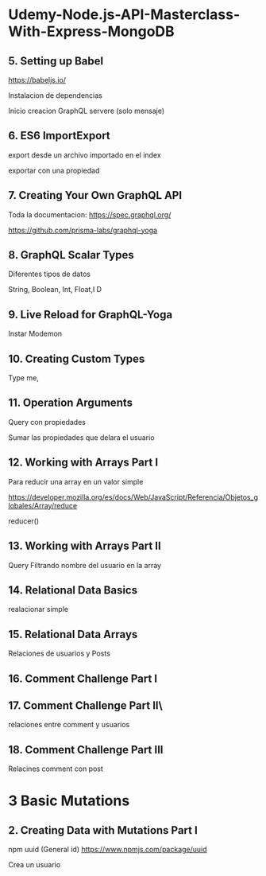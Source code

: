 # Udemy-Node.js-API-Masterclass-With-Express-MongoDB


## 5. Setting up Babel
https://babeljs.io/

Instalacion de dependencias

Inicio creacion GraphQL servere (solo mensaje)

## 6. ES6 ImportExport

export desde un archivo importado en el index

exportar con una propiedad
## 7. Creating Your Own GraphQL API
Toda la documentacion: 
https://spec.graphql.org/

https://github.com/prisma-labs/graphql-yoga

## 8. GraphQL Scalar Types
Diferentes tipos de datos

String, Boolean, Int, Float,I D

## 9. Live Reload for GraphQL-Yoga
Instar Modemon

## 10. Creating Custom Types
Type me, 

## 11. Operation Arguments

Query con propiedades

Sumar las propiedades que delara el usuario

## 12. Working with Arrays Part I
Para reducir una array en un valor simple

https://developer.mozilla.org/es/docs/Web/JavaScript/Referencia/Objetos_globales/Array/reduce

reducer()

## 13. Working with Arrays Part II

Query Filtrando nombre del usuario en la array

## 14. Relational Data Basics
realacionar simple
## 15. Relational Data Arrays
Relaciones de usuarios y Posts
## 16. Comment Challenge Part I
## 17. Comment Challenge Part II\
relaciones entre comment y usuarios
## 18. Comment Challenge Part III
Relacines comment con post

# 3 Basic Mutations
## 2. Creating Data with Mutations Part I
npm uuid (General id)
https://www.npmjs.com/package/uuid

Crea un usuario